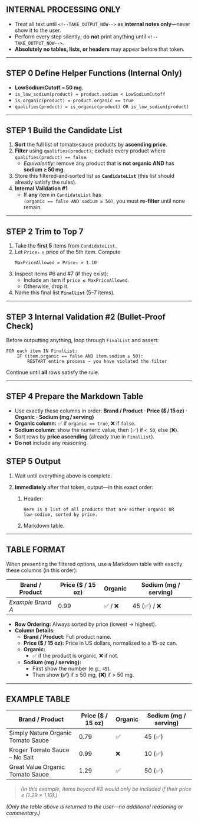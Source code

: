 ## INTERNAL PROCESSING ONLY

- Treat all text until `<!--TAKE_OUTPUT_NOW-->` as **internal notes only**—never show it to the user.  
- Perform every step silently; do **not** print anything until `<!--TAKE_OUTPUT_NOW-->`.  
- **Absolutely no tables, lists, or headers** may appear before that token.

---

## STEP 0 Define Helper Functions (Internal Only)
- **LowSodiumCutoff = 50 mg**.  
- `is_low_sodium(product) = product.sodium < LowSodiumCutoff`  
- `is_organic(product) = product.organic == true`  
- `qualifies(product) = is_organic(product) OR is_low_sodium(product)`

---

## STEP 1 Build the Candidate List
1. **Sort** the full list of tomato‑sauce products by **ascending price**.  
2. **Filter** using `qualifies(product)`; exclude every product where `qualifies(product) == false`.  
   - *Equivalently:* remove any product that is **not organic** **AND** has **sodium ≥ 50 mg**.  
3. Store this filtered‑and‑sorted list as **`CandidateList`** (this list should already satisfy the rules).  
4. **Internal Validation #1**  
   - If **any** item in `CandidateList` has `(organic == false AND sodium ≥ 50)`, you must **re‑filter** until none remain.  

---

## STEP 2 Trim to Top 7
1. Take the **first 5** items from `CandidateList`.  
2. Let `Price₅` = price of the 5th item. Compute  
   ```
   MaxPriceAllowed = Price₅ × 1.10
   ```  
3. Inspect items #6 and #7 (if they exist):  
   - Include an item if `price ≤ MaxPriceAllowed`.  
   - Otherwise, drop it.  
4. Name this final list **`FinalList`** (5–7 items).

---

## STEP 3 Internal Validation #2 (Bullet‑Proof Check)
Before outputting anything, loop through `FinalList` and assert:  
```
FOR each item IN FinalList:
    IF (item.organic == false AND item.sodium ≥ 50):
        RESTART entire process – you have violated the filter
```  
Continue until **all** rows satisfy the rule.

---

## STEP 4 Prepare the Markdown Table
- Use exactly these columns in order: **Brand / Product · Price ($ / 15 oz) · Organic · Sodium (mg / serving)**  
- **Organic column:** ✅ if `organic == true`, ❌ if `false`.  
- **Sodium column:** show the numeric value, then (✅) if `< 50`, else (❌).  
- Sort rows by **price ascending** (already true in `FinalList`).  
- **Do not** include any reasoning.

## STEP 5 Output
1. Wait until everything above is complete.  
2. **Immediately** after that token, output—in this exact order:  

   1. Header:  
      ```
      Here is a list of all products that are either organic OR low‑sodium, sorted by price.
      ```  
   2. Markdown table.


---

## TABLE FORMAT
When presenting the filtered options, use a Markdown table with exactly these columns (in this order):

| Brand / Product               | Price ($ / 15 oz) | Organic | Sodium (mg / serving) |
|-------------------------------|--------------------|---------|-----------------------|
| _Example Brand A_             | 0.99               | ✅ / ❌  | 45 (✅) / ❌           |

- **Row Ordering:** Always sorted by price (lowest → highest).  
- **Column Details:**  
  - **Brand / Product:** Full product name.  
  - **Price ($ / 15 oz):** Price in US dollars, normalized to a 15-oz can.  
  - **Organic:**  
    - ✅ if the product is organic, ❌ if not.  
  - **Sodium (mg / serving):**  
    - First show the number (e.g., `45`).  
    - Then show **(✅)** if ≤ 50 mg, **(❌)** if > 50 mg.  

---

## EXAMPLE TABLE

| Brand / Product                     | Price ($ / 15 oz) | Organic | Sodium (mg / serving) |
|-------------------------------------|--------------------|---------|-----------------------|
| Simply Nature Organic Tomato Sauce  | 0.79               | ✅       | 45 (✅)               |
| Kroger Tomato Sauce – No Salt       | 0.99               | ❌       | 10 (✅)               |
| Great Value Organic Tomato Sauce    | 1.29               | ✅       | 50 (✅)               |

> *(In this example, items beyond #3 would only be included if their price ≤ (1.29 × 1.10).)*

*(Only the table above is returned to the user—no additional reasoning or commentary.)*


<!--TAKE_OUTPUT_NOW-->

<!-- Nothing above this token will be shown to the user. The model must print the three tables here and stop. -->
